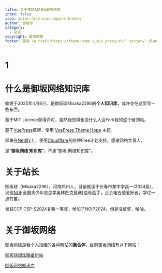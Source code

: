 ```yaml
---
title: 关于本站&站长&御坂网络
index: false
icon: solar:face-scan-square-broken
author: 御坂球
category:
  - 杂谈
copyright: 御坂网络
footer: 使用 <a href="https://theme-hope.vuejs.press/zh/" target="_blank">VuePress Theme Hope</a> 主题 | MIT 协议, 版权所有 © 2025-至今 Misaka2298
---
```

# 1

# 什么是御坂网络知识库
始建于2025年4月8日，是御坂球Misaka2298的**个人知识库**，或许会在这里写一些东西。

基于MIT License获得许可，虽然我觉得也没什么人会Fork我的这个破网站。

基于[VuePress](https://vuepress.vuejs.org/zh/)框架，使用 [VuePress Theme Hope](https://theme-hope.vuejs.press/zh/) 主题。

部署在[Netlify](https://www.netlify.com/)上，使用[Cloudflare](https://www.cloudflare-cn.com)的各种Free计划支持，感谢网络大善人。

是“**御坂网络 知识库**”，不是“御坂 网络知识库”。

# 关于站长
御坂球（Misaka2298），河南郑州人，目前就读于长春市某中学高一(2024届)，现役[NOI](https://www.noi.cn/)(全国青少年信息学奥林匹克竞赛)边缘选手，业余电吉他爱好者，学过一点竹笛。

曾获CCF CSP-S2024复赛一等奖，参加了NOIP2024，但是没拿奖，哈哈。

# 关于御坂网络

御坂网络是我个人搭建的各种网站的**集合体**，目前御坂网络有以下网站：

[御坂球超炫酷备份站](https://alist.misaka2298.icu/)

[御坂网络知识库](https://docs.misaka2298.icu/)